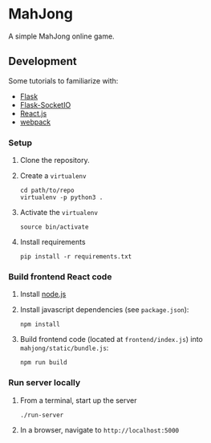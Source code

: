 # MahJong

A simple MahJong online game.

## Development

Some tutorials to familiarize with:

*   [Flask](http://flask.pocoo.org/docs/0.12/quickstart/)
*   [Flask-SocketIO](https://flask-socketio.readthedocs.io/en/latest/)
*   [React.js](https://reactjs.org/tutorial/tutorial.html)
*   [webpack](https://webpack.js.org/guides/getting-started/)

### Setup

1.  Clone the repository.
2.  Create a `virtualenv`

    ```
    cd path/to/repo
    virtualenv -p python3 .
    ```
3.  Activate the `virtualenv`

    ```
    source bin/activate
    ```
4.  Install requirements

    ```
    pip install -r requirements.txt
    ```

### Build frontend React code

1.  Install [node.js](https://nodejs.org/en/)
2.  Install javascript dependencies (see `package.json`):

    ```
    npm install
    ```
3.  Build frontend code (located at `frontend/index.js`) into
    `mahjong/static/bundle.js`:

    ```
    npm run build
    ```

### Run server locally

1.  From a terminal, start up the server

    ```
    ./run-server
    ```
2.  In a browser, navigate to `http://localhost:5000`

